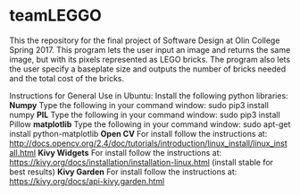 # teamLEGGO
This the repository for the final project of Software Design at Olin College Spring 2017. This program lets the user input an image and returns the same image, but with its pixels represented as LEGO bricks. The program also lets the user specify a baseplate size and outputs the number of bricks needed and the total cost of the bricks.

Instructions for General Use in Ubuntu:
Install the following python libraries:
**Numpy**
Type the following in your command window: sudo pip3 install numpy
**PIL**
Type the following in your command window: sudo pip3 install Pillow
**matplotlib**
Type the following in your command window: sudo apt-get install python-matplotlib
**Open CV**
For install follow the instructions at: http://docs.opencv.org/2.4/doc/tutorials/introduction/linux_install/linux_install.html
**Kivy Widgets**
For install follow the instructions at: https://kivy.org/docs/installation/installation-linux.html (install stable for best results)
**Kivy Garden**
For install follow the instructions at: https://kivy.org/docs/api-kivy.garden.html
